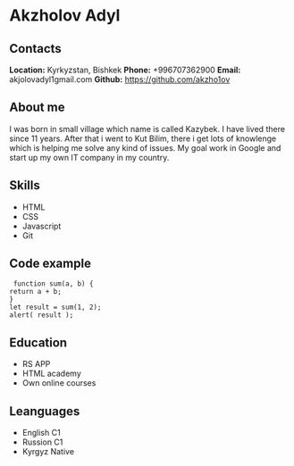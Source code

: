 # Akzholov Adyl
## Contacts
**Location:** Kyrkyzstan, Bishkek
**Phone:** +996707362900
**Email:** akjolovadyl1gmail.com
**Github:** https://github.com/akzho1ov
## About me
 I was born in small village which name is called Kazybek. I have lived there since 11 years. After that i went to Kut Bilim, there i get lots of knowlenge which is helping me solve any kind of issues. My goal work in Google and start up my own IT company in my country.
 ## Skills
 * HTML
 * CSS
 * Javascript
 * Git  
  ## Code example
  ```
   function sum(a, b) {
  return a + b;
  }
let result = sum(1, 2);
alert( result );
  ```
## Education
* RS APP
* HTML academy
* Own online courses
 ## Leanguages
 * English C1
 * Russion C1
 * Kyrgyz Native
